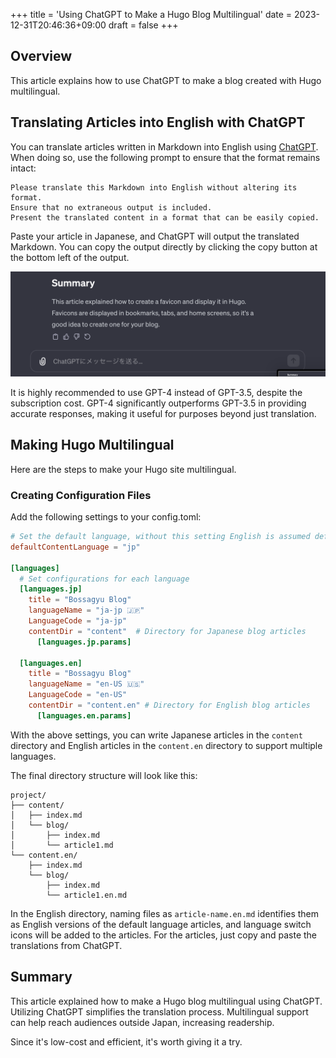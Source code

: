 +++
title = 'Using ChatGPT to Make a Hugo Blog Multilingual'
date = 2023-12-31T20:46:36+09:00
draft = false
+++

## Overview
This article explains how to use ChatGPT to make a blog created with Hugo multilingual.

## Translating Articles into English with ChatGPT
You can translate articles written in Markdown into English using [ChatGPT](https://chat.openai.com/). When doing so, use the following prompt to ensure that the format remains intact:

```text
Please translate this Markdown into English without altering its format.
Ensure that no extraneous output is included.
Present the translated content in a format that can be easily copied.
```

Paste your article in Japanese, and ChatGPT will output the translated Markdown. You can copy the output directly by clicking the copy button at the bottom left of the output.

![ChatGPT Screen](/blog/img-011-001.png)

It is highly recommended to use GPT-4 instead of GPT-3.5, despite the subscription cost. GPT-4 significantly outperforms GPT-3.5 in providing accurate responses, making it useful for purposes beyond just translation.

## Making Hugo Multilingual
Here are the steps to make your Hugo site multilingual.

### Creating Configuration Files
Add the following settings to your config.toml:

```toml
# Set the default language, without this setting English is assumed default.
defaultContentLanguage = "jp"

[languages]
  # Set configurations for each language
  [languages.jp]
    title = "Bossagyu Blog"
    languageName = "ja-jp 🇯🇵"
    LanguageCode = "ja-jp"
    contentDir = "content"  # Directory for Japanese blog articles
      [languages.jp.params]
  
  [languages.en]
    title = "Bossagyu Blog"
    languageName = "en-US 🇺🇸"
    LanguageCode = "en-US"
    contentDir = "content.en" # Directory for English blog articles
      [languages.en.params]
```
With the above settings, you can write Japanese articles in the `content` directory and English articles in the `content.en` directory to support multiple languages.

The final directory structure will look like this:

```text
project/
├── content/
│   ├── index.md
│   └── blog/
│       ├── index.md
│       └── article1.md
└── content.en/
    ├── index.md
    └── blog/
        ├── index.md
        └── article1.en.md
```
In the English directory, naming files as `article-name.en.md` identifies them as English versions of the default language articles, and language switch icons will be added to the articles. For the articles, just copy and paste the translations from ChatGPT.

## Summary
This article explained how to make a Hugo blog multilingual using ChatGPT. Utilizing ChatGPT simplifies the translation process. Multilingual support can help reach audiences outside Japan, increasing readership.

Since it's low-cost and efficient, it's worth giving it a try.